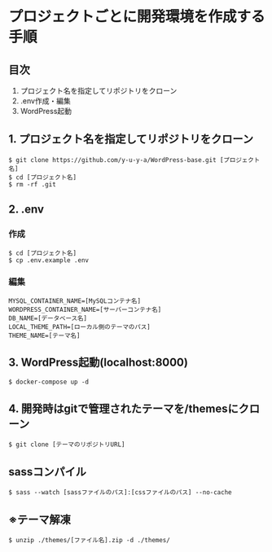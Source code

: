 # プロジェクトごとに開発環境を作成する手順
## 目次
1. プロジェクト名を指定してリポジトリをクローン
2. .env作成・編集
3. WordPress起動

## 1. プロジェクト名を指定してリポジトリをクローン
```sh:
$ git clone https://github.com/y-u-y-a/WordPress-base.git [プロジェクト名]
$ cd [プロジェクト名]
$ rm -rf .git
```

## 2. .env
### 作成
```sh:
$ cd [プロジェクト名]
$ cp .env.example .env
```
### 編集
```sh:
MYSQL_CONTAINER_NAME=[MySQLコンテナ名]
WORDPRESS_CONTAINER_NAME=[サーバーコンテナ名]
DB_NAME=[データベース名]
LOCAL_THEME_PATH=[ローカル側のテーマのパス]
THEME_NAME=[テーマ名]
```

## 3. WordPress起動(localhost:8000)
```sh:
$ docker-compose up -d
```

## 4. 開発時はgitで管理されたテーマを/themesにクローン
```sh:
$ git clone [テーマのリポジトリURL]
```

## sassコンパイル
```sh:
$ sass --watch [sassファイルのパス]:[cssファイルのパス] --no-cache
```
## ※テーマ解凍
```sh:
$ unzip ./themes/[ファイル名].zip -d ./themes/
```
